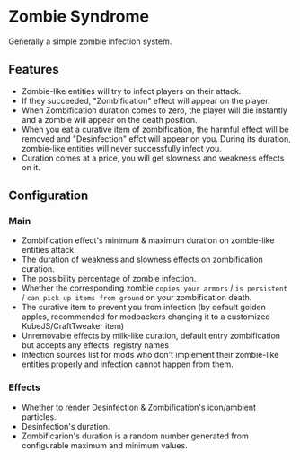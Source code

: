 # Zombie Syndrome
Generally a simple zombie infection system.
## Features
- Zombie-like entities will try to infect players on their attack.
- If they succeeded, "Zombification" effect will appear on the player.
- When Zombification duration comes to zero, the player will die instantly and a zombie will appear on the death position.
- When you eat a curative item of zombification, the harmful effect will be removed and "Desinfection" effct will appear on you. During its duration, zombie-like entities will never successfully infect you.
- Curation comes at a price, you will get slowness and weakness effects on it.

## Configuration
### Main
- Zombification effect's minimum & maximum duration on zombie-like entities attack.
- The duration of weakness and slowness effects on zombification curation.
- The possibility percentage of zombie infection.
- Whether the corresponding zombie `copies your armors` / `is persistent` / `can pick up items from ground` on your zombification death.
- The curative item to prevent you from infection (by default golden apples, recommended for modpackers changing it to a customized KubeJS/CraftTweaker item)
- Unremovable effects by milk-like curation, default entry zombification but accepts any effects' registry names
- Infection sources list for mods who don't implement their zombie-like entities properly and infection cannot happen from them.
### Effects
- Whether to render Desinfection & Zombification's icon/ambient particles.
- Desinfection's duration.
- Zombificarion's duration is a random number generated from configurable maximum and minimum values.
